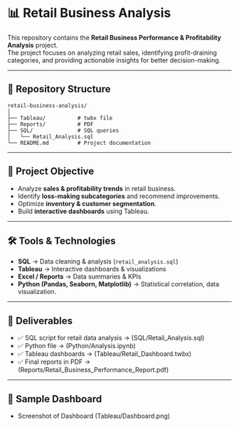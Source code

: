 # 📊 Retail Business Analysis  

This repository contains the **Retail Business Performance & Profitability Analysis** project.  
The project focuses on analyzing retail sales, identifying profit-draining categories, and providing actionable insights for better decision-making.  

---

## 📂 Repository Structure  
```
retail-business-analysis/
│
├── Tableau/          # twbx file
├── Reports/          # PDF
├── SQL/              # SQL queries
│   └── Retail_Analysis.sql
└── README.md         # Project documentation
```

---

## 🎯 Project Objective  
- Analyze **sales & profitability trends** in retail business.  
- Identify **loss-making subcategories** and recommend improvements.  
- Optimize **inventory & customer segmentation**.  
- Build **interactive dashboards** using Tableau.  

---

## 🛠️ Tools & Technologies  
- **SQL** → Data cleaning & analysis (`retail_analysis.sql`)  
- **Tableau** → Interactive dashboards & visualizations  
- **Excel / Reports** → Data summaries & KPIs  
- **Python (Pandas, Seaborn, Matplotlib)** → Statistical correlation, data visualization.

---

## 📑 Deliverables  
- ✅ SQL script for retail data analysis → (SQL/Retail_Analysis.sql)
- ✅ Python file → (Python/Analysis.ipynb)
- ✅ Tableau dashboards → (Tableau/Retail_Dashboard.twbx)
- ✅ Final reports in PDF → (Reports/Retail_Business_Performance_Report.pdf) 

---

## 📸 Sample Dashboard  
-  Screenshot of Dashboard (Tableau/Dashboard.png)

